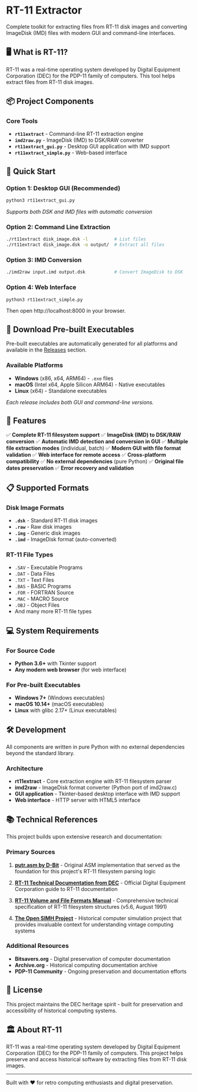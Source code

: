 # RT-11 Extractor

Complete toolkit for extracting files from RT-11 disk images and converting ImageDisk (IMD) files with modern GUI and command-line interfaces.

## 🖥️ **What is RT-11?**

RT-11 was a real-time operating system developed by Digital Equipment Corporation (DEC) for the PDP-11 family of computers. This tool helps extract files from RT-11 disk images.

## 📦 **Project Components**

### Core Tools
- **`rt11extract`** - Command-line RT-11 extraction engine
- **`imd2raw.py`** - ImageDisk (IMD) to DSK/RAW converter
- **`rt11extract_gui.py`** - Desktop GUI application with IMD support
- **`rt11extract_simple.py`** - Web-based interface

## 🚀 **Quick Start**

### Option 1: Desktop GUI (Recommended)
```bash
python3 rt11extract_gui.py
```
*Supports both DSK and IMD files with automatic conversion*

### Option 2: Command Line Extraction
```bash
./rt11extract disk_image.dsk -l          # List files
./rt11extract disk_image.dsk -o output/  # Extract all files
```

### Option 3: IMD Conversion
```bash
./imd2raw input.imd output.dsk           # Convert ImageDisk to DSK
```

### Option 4: Web Interface
```bash
python3 rt11extract_simple.py
```
Then open http://localhost:8000 in your browser.

## 📱 **Download Pre-built Executables**

Pre-built executables are automatically generated for all platforms and available in the [Releases](../../releases) section.

### Available Platforms
- **Windows** (x86, x64, ARM64) - `.exe` files
- **macOS** (Intel x64, Apple Silicon ARM64) - Native executables
- **Linux** (x64) - Standalone executables

*Each release includes both GUI and command-line versions.*


## 🔧 **Features**

✅ **Complete RT-11 filesystem support**
✅ **ImageDisk (IMD) to DSK/RAW conversion**
✅ **Automatic IMD detection and conversion in GUI**
✅ **Multiple file extraction modes** (individual, batch)
✅ **Modern GUI with file format validation**
✅ **Web interface for remote access**
✅ **Cross-platform compatibility**
✅ **No external dependencies** (pure Python)
✅ **Original file dates preservation**
✅ **Error recovery and validation**

## 📋 **Supported Formats**

### Disk Image Formats
- **`.dsk`** - Standard RT-11 disk images
- **`.raw`** - Raw disk images
- **`.img`** - Generic disk images
- **`.imd`** - ImageDisk format (auto-converted)

### RT-11 File Types
- `.SAV` - Executable Programs
- `.DAT` - Data Files
- `.TXT` - Text Files
- `.BAS` - BASIC Programs
- `.FOR` - FORTRAN Source
- `.MAC` - MACRO Source
- `.OBJ` - Object Files
- And many more RT-11 file types

## 💻 **System Requirements**

### For Source Code
- **Python 3.6+** with Tkinter support
- **Any modern web browser** (for web interface)

### For Pre-built Executables
- **Windows 7+** (Windows executables)
- **macOS 10.14+** (macOS executables)
- **Linux** with glibc 2.17+ (Linux executables)

## 🛠️ **Development**

All components are written in pure Python with no external dependencies beyond the standard library.

### Architecture
- **rt11extract** - Core extraction engine with RT-11 filesystem parser
- **imd2raw** - ImageDisk format converter (Python port of imd2raw.c)
- **GUI application** - Tkinter-based desktop interface with IMD support
- **Web interface** - HTTP server with HTML5 interface

## 📚 **Technical References**

This project builds upon extensive research and documentation:

### Primary Sources
1. **[putr.asm by D-Bit](http://www.dbit.com/putr/putr.asm)** - Original ASM implementation that served as the foundation for this project's RT-11 filesystem parsing logic

2. **[RT-11 Technical Documentation from DEC](https://ia802804.us.archive.org/31/items/DIGITAL_Guide_to_RT-11_Documentation/DIGITAL_Guide_to_RT-11_Documentation.pdf)** - Official Digital Equipment Corporation guide to RT-11 documentation

3. **[RT-11 Volume and File Formats Manual](http://www.bitsavers.org/pdf/dec/pdp11/rt11/v5.6_Aug91/AA-PD6PA-TC_RT-11_Volume_and_File_Formats_Manual_Aug91.pdf)** - Comprehensive technical specification of RT-11 filesystem structures (v5.6, August 1991)

4. **[The Open SIMH Project](https://github.com/open-simh/simh)** - Historical computer simulation project that provides invaluable context for understanding vintage computing systems

### Additional Resources
- **Bitsavers.org** - Digital preservation of computer documentation
- **Archive.org** - Historical computing documentation archive
- **PDP-11 Community** - Ongoing preservation and documentation efforts

## 📄 **License**

This project maintains the DEC heritage spirit - built for preservation and accessibility of historical computing systems.

## 🏛️ **About RT-11**

RT-11 was a real-time operating system developed by Digital Equipment Corporation (DEC) for the PDP-11 family of computers. This project helps preserve and access historical software by extracting files from RT-11 disk images.

---

Built with ❤️ for retro computing enthusiasts and digital preservation.

